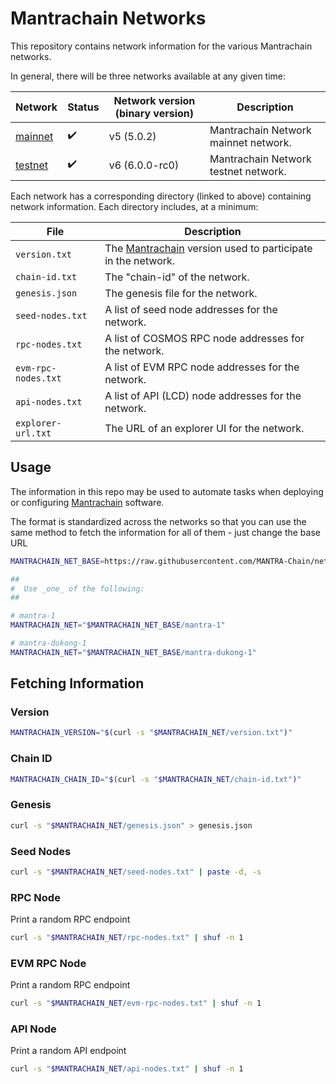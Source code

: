 # Mantrachain Networks

This repository contains network information for the various Mantrachain networks.

In general, there will be three networks available at any given time:

| Network                    | Status             | Network version (binary version) | Description                                            |
| -------------------------- | ------------------ | -------------------------------- | ------------------------------------------------------ |
| [mainnet](mantra-1) | :heavy_check_mark: | v5 (5.0.2)                       | Mantrachain Network mainnet network.                   |
| [testnet](mantra-dukong-1) | :heavy_check_mark: | v6 (6.0.0-rc0)                       | Mantrachain Network testnet network.                   |


Each network has a corresponding directory (linked to above) containing network information.
Each directory includes, at a minimum:

| File               | Description                                                                        |
| ------------------ | ---------------------------------------------------------------------------------- |
| `version.txt`      | The [Mantrachain](//github.com/MANTRA-Chain/mantrachain/releases) version used to participate in the network. |
| `chain-id.txt`     | The "chain-id" of the network.                                                     |
| `genesis.json`     | The genesis file for the network.                                                  |
| `seed-nodes.txt`   | A list of seed node addresses for the network.                                     |
| `rpc-nodes.txt`    | A list of COSMOS RPC node addresses for the network.                               |
| `evm-rpc-nodes.txt`| A list of EVM RPC node addresses for the network.                                  |
| `api-nodes.txt`    | A list of API (LCD) node addresses for the network.                                |
| `explorer-url.txt` | The URL of an explorer UI for the network.                                         |

## Usage

The information in this repo may be used to automate tasks when deploying or configuring
[Mantrachain](//github.com/MANTRA-Chain/mantrachain) software.

The format is standardized across the networks so that you can use the same method
to fetch the information for all of them - just change the base URL

```sh
MANTRACHAIN_NET_BASE=https://raw.githubusercontent.com/MANTRA-Chain/net/main

##
#  Use _one_ of the following:
##

# mantra-1
MANTRACHAIN_NET="$MANTRACHAIN_NET_BASE/mantra-1"

# mantra-dukong-1
MANTRACHAIN_NET="$MANTRACHAIN_NET_BASE/mantra-dukong-1"
```

## Fetching Information

### Version

```sh
MANTRACHAIN_VERSION="$(curl -s "$MANTRACHAIN_NET/version.txt")"
```

### Chain ID

```sh
MANTRACHAIN_CHAIN_ID="$(curl -s "$MANTRACHAIN_NET/chain-id.txt")"
```

### Genesis

```sh
curl -s "$MANTRACHAIN_NET/genesis.json" > genesis.json
```

### Seed Nodes

```sh
curl -s "$MANTRACHAIN_NET/seed-nodes.txt" | paste -d, -s
```

### RPC Node

Print a random RPC endpoint

```sh
curl -s "$MANTRACHAIN_NET/rpc-nodes.txt" | shuf -n 1
```

### EVM RPC Node

Print a random RPC endpoint

```sh
curl -s "$MANTRACHAIN_NET/evm-rpc-nodes.txt" | shuf -n 1
```

### API Node

Print a random API endpoint

```sh
curl -s "$MANTRACHAIN_NET/api-nodes.txt" | shuf -n 1
```
